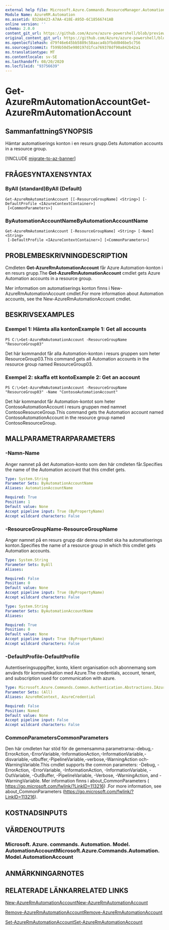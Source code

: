 ```yaml
---
external help file: Microsoft.Azure.Commands.ResourceManager.Automation.dll-Help.xml
Module Name: AzureRM.Automation
ms.assetid: B32A8423-A7AA-418E-A95D-6C18566741AB
online version: ''
schema: 2.0.0
content_git_url: https://github.com/Azure/azure-powershell/blob/preview/src/ResourceManager/Automation/Commands.Automation/help/Get-AzureRmAutomationAccount.md
original_content_git_url: https://github.com/Azure/azure-powershell/blob/preview/src/ResourceManager/Automation/Commands.Automation/help/Get-AzureRmAutomationAccount.md
ms.openlocfilehash: d79f46e645bb5889c58aaca4b3fbdd046be5c756
ms.sourcegitcommit: f599b50d5e980197d1fca769378df90a842b42a1
ms.translationtype: MT
ms.contentlocale: sv-SE
ms.lasthandoff: 08/20/2020
ms.locfileid: "93756639"
---
```

# <span data-ttu-id="6a6d8-101">Get-AzureRmAutomationAccount</span><span class="sxs-lookup"><span data-stu-id="6a6d8-101">Get-AzureRmAutomationAccount</span></span>

## <span data-ttu-id="6a6d8-102">Sammanfattning</span><span class="sxs-lookup"><span data-stu-id="6a6d8-102">SYNOPSIS</span></span>
<span data-ttu-id="6a6d8-103">Hämtar automatiserings konton i en resurs grupp.</span><span class="sxs-lookup"><span data-stu-id="6a6d8-103">Gets Automation accounts in a resource group.</span></span>

[!INCLUDE [migrate-to-az-banner](../../includes/migrate-to-az-banner.md)]

## <span data-ttu-id="6a6d8-104">FRÅGESYNTAXEN</span><span class="sxs-lookup"><span data-stu-id="6a6d8-104">SYNTAX</span></span>

### <span data-ttu-id="6a6d8-105">ByAll (standard)</span><span class="sxs-lookup"><span data-stu-id="6a6d8-105">ByAll (Default)</span></span>
```
Get-AzureRmAutomationAccount [[-ResourceGroupName] <String>] [-DefaultProfile <IAzureContextContainer>]
 [<CommonParameters>]
```

### <span data-ttu-id="6a6d8-106">ByAutomationAccountName</span><span class="sxs-lookup"><span data-stu-id="6a6d8-106">ByAutomationAccountName</span></span>
```
Get-AzureRmAutomationAccount [-ResourceGroupName] <String> [-Name] <String>
 [-DefaultProfile <IAzureContextContainer>] [<CommonParameters>]
```

## <span data-ttu-id="6a6d8-107">PROBLEMBESKRIVNING</span><span class="sxs-lookup"><span data-stu-id="6a6d8-107">DESCRIPTION</span></span>
<span data-ttu-id="6a6d8-108">Cmdleten **Get-AzureRmAutomationAccount** får Azure Automation-konton i en resurs grupp.</span><span class="sxs-lookup"><span data-stu-id="6a6d8-108">The **Get-AzureRmAutomationAccount** cmdlet gets Azure Automation accounts in a resource group.</span></span>

<span data-ttu-id="6a6d8-109">Mer information om automatiserings konton finns i New-AzureRmAutomationAccount cmdlet.</span><span class="sxs-lookup"><span data-stu-id="6a6d8-109">For more information about Automation accounts, see the New-AzureRmAutomationAccount cmdlet.</span></span>

## <span data-ttu-id="6a6d8-110">BESKRIVS</span><span class="sxs-lookup"><span data-stu-id="6a6d8-110">EXAMPLES</span></span>

### <span data-ttu-id="6a6d8-111">Exempel 1: Hämta alla konton</span><span class="sxs-lookup"><span data-stu-id="6a6d8-111">Example 1: Get all accounts</span></span>
```
PS C:\>Get-AzureRmAutomationAccount -ResourceGroupName "ResourceGroup03"
```

<span data-ttu-id="6a6d8-112">Det här kommandot får alla Automation-konton i resurs gruppen som heter ResourceGroup03.</span><span class="sxs-lookup"><span data-stu-id="6a6d8-112">This command gets all Automation accounts in the resource group named ResourceGroup03.</span></span>

### <span data-ttu-id="6a6d8-113">Exempel 2: skaffa ett konto</span><span class="sxs-lookup"><span data-stu-id="6a6d8-113">Example 2: Get an account</span></span>
```
PS C:\>Get-AzureRmAutomationAccount -ResourceGroupName "ResourceGroup03" -Name "ContosoAutomationAccount"
```

<span data-ttu-id="6a6d8-114">Det här kommandot får Automation-kontot som heter ContosoAutomationAccount i resurs gruppen med namnet ContosoResourceGroup.</span><span class="sxs-lookup"><span data-stu-id="6a6d8-114">This command gets the Automation account named ContosoAutomationAccount in the resource group named ContosoResourceGroup.</span></span>

## <span data-ttu-id="6a6d8-115">MALLPARAMETRAR</span><span class="sxs-lookup"><span data-stu-id="6a6d8-115">PARAMETERS</span></span>

### <span data-ttu-id="6a6d8-116">-Namn</span><span class="sxs-lookup"><span data-stu-id="6a6d8-116">-Name</span></span>
<span data-ttu-id="6a6d8-117">Anger namnet på det Automation-konto som den här cmdleten får.</span><span class="sxs-lookup"><span data-stu-id="6a6d8-117">Specifies the name of the Automation account that this cmdlet gets.</span></span>

```yaml
Type: System.String
Parameter Sets: ByAutomationAccountName
Aliases: AutomationAccountName

Required: True
Position: 1
Default value: None
Accept pipeline input: True (ByPropertyName)
Accept wildcard characters: False
```

### <span data-ttu-id="6a6d8-118">-ResourceGroupName</span><span class="sxs-lookup"><span data-stu-id="6a6d8-118">-ResourceGroupName</span></span>
<span data-ttu-id="6a6d8-119">Anger namnet på en resurs grupp där denna cmdlet ska ha automatiserings konton.</span><span class="sxs-lookup"><span data-stu-id="6a6d8-119">Specifies the name of a resource group in which this cmdlet gets Automation accounts.</span></span>

```yaml
Type: System.String
Parameter Sets: ByAll
Aliases: 

Required: False
Position: 0
Default value: None
Accept pipeline input: True (ByPropertyName)
Accept wildcard characters: False
```

```yaml
Type: System.String
Parameter Sets: ByAutomationAccountName
Aliases: 

Required: True
Position: 0
Default value: None
Accept pipeline input: True (ByPropertyName)
Accept wildcard characters: False
```

### <span data-ttu-id="6a6d8-120">-DefaultProfile</span><span class="sxs-lookup"><span data-stu-id="6a6d8-120">-DefaultProfile</span></span>
<span data-ttu-id="6a6d8-121">Autentiseringsuppgifter, konto, klient organisation och abonnemang som används för kommunikation med Azure.</span><span class="sxs-lookup"><span data-stu-id="6a6d8-121">The credentials, account, tenant, and subscription used for communication with azure.</span></span>

```yaml
Type: Microsoft.Azure.Commands.Common.Authentication.Abstractions.IAzureContextContainer
Parameter Sets: (All)
Aliases: AzureRmContext, AzureCredential

Required: False
Position: Named
Default value: None
Accept pipeline input: False
Accept wildcard characters: False
```

### <span data-ttu-id="6a6d8-122">CommonParameters</span><span class="sxs-lookup"><span data-stu-id="6a6d8-122">CommonParameters</span></span>
<span data-ttu-id="6a6d8-123">Den här cmdleten har stöd för de gemensamma parametrarna:-debug,-ErrorAction,-ErrorVariable,-InformationAction,-InformationVariable,-disvariable,-utbuffer,-PipelineVariable,-verbose,-WarningAction och-WarningVariable.</span><span class="sxs-lookup"><span data-stu-id="6a6d8-123">This cmdlet supports the common parameters: -Debug, -ErrorAction, -ErrorVariable, -InformationAction, -InformationVariable, -OutVariable, -OutBuffer, -PipelineVariable, -Verbose, -WarningAction, and -WarningVariable.</span></span> <span data-ttu-id="6a6d8-124">Mer information finns i about_CommonParameters ( https://go.microsoft.com/fwlink/?LinkID=113216) .</span><span class="sxs-lookup"><span data-stu-id="6a6d8-124">For more information, see about_CommonParameters (https://go.microsoft.com/fwlink/?LinkID=113216).</span></span>

## <span data-ttu-id="6a6d8-125">KOSTNADS</span><span class="sxs-lookup"><span data-stu-id="6a6d8-125">INPUTS</span></span>

## <span data-ttu-id="6a6d8-126">VÄRDEN</span><span class="sxs-lookup"><span data-stu-id="6a6d8-126">OUTPUTS</span></span>

### <span data-ttu-id="6a6d8-127">Microsoft. Azure. commands. Automation. Model. AutomationAccount</span><span class="sxs-lookup"><span data-stu-id="6a6d8-127">Microsoft.Azure.Commands.Automation.Model.AutomationAccount</span></span>

## <span data-ttu-id="6a6d8-128">ANMÄRKNINGAR</span><span class="sxs-lookup"><span data-stu-id="6a6d8-128">NOTES</span></span>

## <span data-ttu-id="6a6d8-129">RELATERADE LÄNKAR</span><span class="sxs-lookup"><span data-stu-id="6a6d8-129">RELATED LINKS</span></span>

[<span data-ttu-id="6a6d8-130">New-AzureRmAutomationAccount</span><span class="sxs-lookup"><span data-stu-id="6a6d8-130">New-AzureRmAutomationAccount</span></span>](./New-AzureRmAutomationAccount.md)

[<span data-ttu-id="6a6d8-131">Remove-AzureRmAutomationAccount</span><span class="sxs-lookup"><span data-stu-id="6a6d8-131">Remove-AzureRmAutomationAccount</span></span>](./Remove-AzureRmAutomationAccount.md)

[<span data-ttu-id="6a6d8-132">Set-AzureRmAutomationAccount</span><span class="sxs-lookup"><span data-stu-id="6a6d8-132">Set-AzureRmAutomationAccount</span></span>](./Set-AzureRmAutomationAccount.md)


